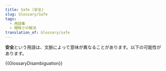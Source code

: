 ```yaml
---
title: Safe (安全)
slug: Glossary/Safe
tags:
  - 用語集
  - 曖昧さの解決
translation_of: Glossary/safe
---
```

**安全**という用語は、文脈によって意味が異なることがあります。以下の可能性があります。

{{GlossaryDisambiguation}}
